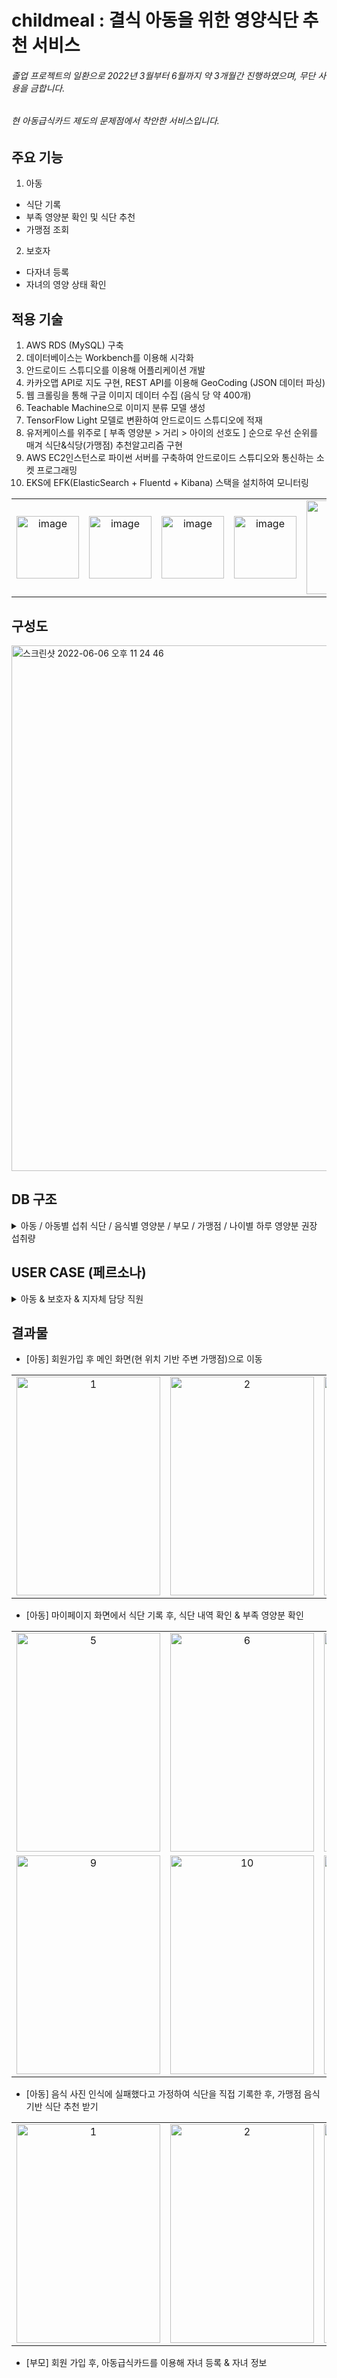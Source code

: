# childmeal : 결식 아동을 위한 영양식단 추천 서비스 
###### 졸업 프로젝트의 일환으로 2022년 3월부터 6월까지 약 3개월간 진행하였으며, 무단 사용을 금합니다. 
###### 현 아동급식카드 제도의 문제점에서 착안한 서비스입니다.
## 주요 기능
1) 아동
- 식단 기록
- 부족 영양분 확인 및 식단 추천
- 가맹점 조회

2) 보호자
- 다자녀 등록
- 자녀의 영양 상태 확인

## 적용 기술
1) AWS RDS (MySQL) 구축 
2) 데이터베이스는 Workbench를 이용해 시각화
3) 안드로이드 스튜디오를 이용해 어플리케이션 개발
4) 카카오맵 API로 지도 구현, REST API를 이용해 GeoCoding (JSON 데이터 파싱)
5) 웹 크롤링을 통해 구글 이미지 데이터 수집 (음식 당 약 400개)
6) Teachable Machine으로 이미지 분류 모델 생성
7) TensorFlow Light 모델로 변환하여 안드로이드 스튜디오에 적재
8) 유저케이스를 위주로 [ 부족 영양분 > 거리 > 아이의 선호도 ] 순으로 우선 순위를 매겨 식단&식당(가맹점) 추천알고리즘 구현
9) AWS EC2인스턴스로 파이썬 서버를 구축하여 안드로이드 스튜디오와 통신하는 소켓 프로그래밍
10) EKS에 EFK(ElasticSearch + Fluentd + Kibana) 스택을 설치하여 모니터링

<table>
  <tr>
    <td align="center"><img width="100px" alt="image" src="https://user-images.githubusercontent.com/65750746/173902004-f44bbc7c-04d8-4365-8048-52ece33eff81.png"></td>
    <td align="center"><img width="100px" alt="image" src="https://user-images.githubusercontent.com/65750746/173902056-4f80d3ea-7408-4d17-91fe-ac31950498ed.png"></td>
    <td align="center"><img width="100px" alt="image" src="https://user-images.githubusercontent.com/65750746/173902072-a1da86d4-9778-4d47-b7e5-24f89261677a.png"></td>
    <td align="center"><img width="100px" alt="image" src="https://user-images.githubusercontent.com/65750746/173902116-a3e6af99-e544-47b8-b72e-617d94ec5cc5.png"></td>
    <td align="center"><img width="150px" alt="image" src="https://user-images.githubusercontent.com/65750746/173902145-bd07a12e-c925-4cad-87b1-869fc8b9f28e.png"></td>
    <td align="center"><img width="100px" alt="image" src="https://user-images.githubusercontent.com/65750746/173902170-ab91195b-165a-431a-b7ab-dcf106905b70.png"></td>
  </tr>
</table>

## 구성도
<img width="841" alt="스크린샷 2022-06-06 오후 11 24 46" src="https://user-images.githubusercontent.com/65750746/172187706-52a84c6c-2923-4da1-8a31-9b0a9be3e29d.png">

## DB 구조
<details>
<summary>아동 / 아동별 섭취 식단 / 음식별 영양분 / 부모 / 가맹점 / 나이별 하루 영양분 권장 섭취량  </summary>
<div markdown="1">
<table>
  <tr>
    <td align="center"><img width="200" alt="1" src="https://user-images.githubusercontent.com/65750746/174429602-bc3c369f-e36b-4e1a-b95d-f677d22c7117.png"></td>
    <td align="center"><img width="200" alt="2" src="https://user-images.githubusercontent.com/65750746/174429648-99efd170-5351-4996-83b9-1e3d99bca367.png"></td>
    <td align="center"><img width="200" alt="3" src="https://user-images.githubusercontent.com/65750746/174429660-a332b4df-c9f1-428a-9299-852616ea7f6a.png"></td>
  </tr>
    <td align="center"><img width="200" alt="4" src="https://user-images.githubusercontent.com/65750746/174429687-6c6f669a-199f-4c0e-b88e-7dfeb393e938.png"></td>
    <td align="center"><img width="200" alt="5" src="https://user-images.githubusercontent.com/65750746/174429697-6ac18de2-b08d-4257-a94d-9c409b2c029c.png"></td>
    <td align="center"><img width="200" alt="6" src="https://user-images.githubusercontent.com/65750746/174429733-1907d3b2-3939-460a-ba29-3ec89d38d989.png"></td>
  </tr>
</table>
</div>
</details>

## USER CASE (페르소나)
<details>
<summary>아동 & 보호자 & 지자체 담당 직원</summary>
<div markdown="1">
<img width="800" alt="스크린샷 2022-05-16 오후 9 22 32" src="https://user-images.githubusercontent.com/65750746/168591490-94d4918a-a772-4b3d-b851-69180ce95f57.png">
<img width="800" alt="스크린샷 2022-05-16 오후 9 22 48" src="https://user-images.githubusercontent.com/65750746/168591522-592f2b0f-22f7-4e73-8b46-9785808d44b1.png">
<img width="800" alt="스크린샷 2022-05-16 오후 9 23 03" src="https://user-images.githubusercontent.com/65750746/168591571-3815e279-cbd7-44e0-a96d-8ddb8b977504.png">
</div>
</details>

## 결과물 
- [아동] 회원가입 후 메인 화면(현 위치 기반 주변 가맹점)으로 이동
<table>
  <tr>
    <td align="center"><img width="230" height="350" alt="1" src="https://user-images.githubusercontent.com/65750746/174428253-0d6015d3-44e8-49c6-8651-0e5325c9cf44.png"></td>
    <td align="center"><img width="230" height="350" alt="2" src="https://user-images.githubusercontent.com/65750746/174428318-854f2879-d20d-4cfe-8536-055f020b1c29.png"></td>
    <td align="center"><img width="230" height="350" alt="3" src="https://user-images.githubusercontent.com/65750746/174428374-47e2a729-fe97-4cb3-ada7-10fa1a1ca52c.png"></td>
    <td align="center"><img width="230" height="350" alt="4" src="https://user-images.githubusercontent.com/65750746/174428570-3ac415f3-7500-47a9-9e2e-ffc40572629f.png"></td>
  </tr>
</table>

- [아동] 마이페이지 화면에서 식단 기록 후, 식단 내역 확인 & 부족 영양분 확인
<table>
  <tr>
    <td align="center"><img width="230" height="350" alt="5" src="https://user-images.githubusercontent.com/65750746/174428716-f16dddae-d72b-4455-9558-20d58200029f.png"></td>
    <td align="center"><img width="230" height="350" alt="6" src="https://user-images.githubusercontent.com/65750746/174428879-62860996-a71f-4a01-9763-16622f366368.png"></td>
    <td align="center"><img width="230" height="350" alt="7" src="https://user-images.githubusercontent.com/65750746/174428908-267577f6-d106-429d-ae67-8e6fca6644b1.png"></td>
    <td align="center"><img width="230" height="350" alt="8" src="https://user-images.githubusercontent.com/65750746/174428913-c5fa60a6-7a04-44b9-8b90-64edf128b709.png"></td>
  </tr>
  <tr>
    <td align="center"><img width="230" height="350" alt="9" src="https://user-images.githubusercontent.com/65750746/174428986-88a63f5f-81b8-4220-9a70-5d87aed33b9d.png"></td>
    <td align="center"><img width="230" height="350" alt="10" src="https://user-images.githubusercontent.com/65750746/174428997-e0a990f6-68f6-4eca-9336-c490e95af53a.png"></td>
    <td align="center"><img width="230" height="350" alt="11" src="https://user-images.githubusercontent.com/65750746/174429006-ad107dea-6e47-4f53-bafe-52a956889368.png"></td>
  </tr>
</table>

- [아동] 음식 사진 인식에 실패했다고 가정하여 식단을 직접 기록한 후, 가맹점 음식 기반 식단 추천 받기
<table>
  <tr>
    <td align="center"><img width="230" height="350" alt="1" src="https://user-images.githubusercontent.com/65750746/174458291-9e4cf5c5-a9bc-4147-9c94-8f788775a121.png"></td>
    <td align="center"><img width="230" height="350" alt="2" src="https://user-images.githubusercontent.com/65750746/174458308-a286369f-e29a-4984-a78a-96d8fc2239bf.png"></td>
    <td align="center"><img width="230" height="350" alt="3" src="https://user-images.githubusercontent.com/65750746/174458314-ded37004-1862-4507-adb4-56a48c43f05a.png"></td>
    <td align="center"><img width="230" height="350" alt="4" src="https://user-images.githubusercontent.com/65750746/174458328-64ff6da3-f971-432f-bd22-0c48cfdcaaa4.png"></td>
  </tr>
</table>


- [부모] 회원 가입 후, 아동급식카드를 이용해 자녀 등록 & 자녀 정보 



